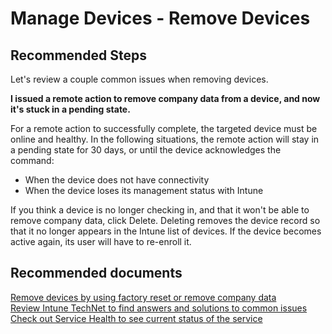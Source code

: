 <properties
	pageTitle="Manage Devices - Remove Devices"
	description="Manage Devices - Remove Devices"
	service="microsoft.intune"
	resource="intune"
	authors="rciliax"
	displayOrder=""
	selfHelpType="generic"
	supportTopicIds="32599668"
	resourceTags=""
	productPesIds="15584"
	cloudEnvironments="public"
/>

# Manage Devices - Remove Devices

## **Recommended Steps**

Let's review a couple common issues when removing devices.

**I issued a remote action to remove company data from a device, and now it's stuck in a pending state.**

For a remote action to successfully complete, the targeted device must be online and healthy. In the following situations, the remote action will stay in a pending state for 30 days, or until the device acknowledges the command:
	
* When the device does not have connectivity
* When the device loses its management status with Intune

If you think a device is no longer checking in, and that it won't be able to remove company data, click Delete. Deleting removes the device record so that it no longer appears in the Intune list of devices. If the device becomes active again, its user will have to re-enroll it.

## **Recommended documents**

[Remove devices by using factory reset or remove company data](https://docs.microsoft.com/intune/devices-wipe)<br>
[Review Intune TechNet to find answers and solutions to common issues](https://aka.ms/intuneforums)<br>
[Check out Service Health to see current status of the service](https://portal.office.com/AdminPortal/Home#/MessageCenter)<br>
